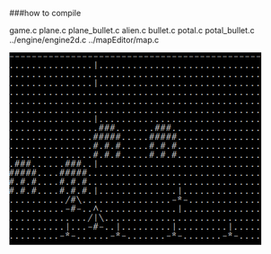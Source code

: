 
###how to compile

game.c plane.c plane_bullet.c alien.c bullet.c potal.c potal_bullet.c ../engine/engine2d.c ../mapEditor/map.c

![screenshot](https://github.com/yeongeun0325/cygwin/blob/gh-pages/game.PNG?raw=true)
